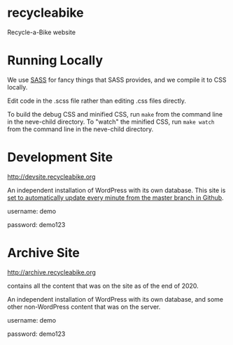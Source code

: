 # recycleabike
Recycle-a-Bike website

# Running Locally
We use [SASS](https://sass-lang.com) for fancy things that SASS provides, and we compile it to CSS locally. 

Edit code in the .scss file rather than editing .css files directly.

To build the debug CSS and minified CSS, run `make` from the command line in the neve-child directory.
To "watch" the minified CSS, run `make watch` from the command line in the neve-child directory.

# Development Site
http://devsite.recycleabike.org

An independent installation of WordPress with its own database. This site is [set to automatically update every minute from the master branch in Github](https://stackoverflow.com/a/9006987/370407).

username: demo

password: demo123

# Archive Site
http://archive.recycleabike.org

contains all the content that was on the site as of the end of 2020.

An independent installation of WordPress with its own database, and some other non-WordPress content that was on the server.

username: demo

password: demo123
